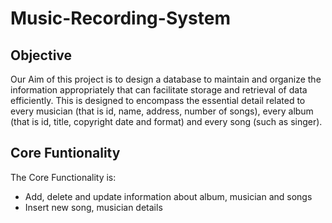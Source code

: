 # Music-Recording-System
## Objective
Our Aim of this project is to design a database to maintain and organize the information appropriately that can facilitate storage and retrieval of data efficiently. This is designed to encompass the essential detail related to every musician (that is id, name, address, number of songs), every album (that is id, title, copyright date and format) and every song (such as singer).

## Core Funtionality
The Core Functionality is:
- Add, delete and update information about album, musician and songs
- Insert new song, musician details
